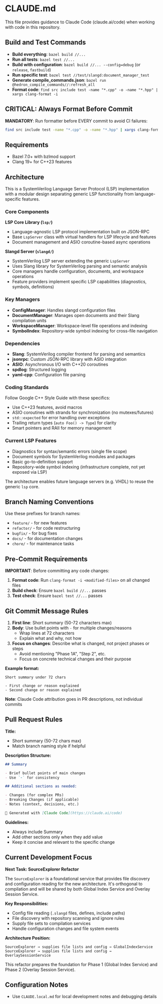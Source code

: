 # CLAUDE.md

This file provides guidance to Claude Code (claude.ai/code) when working with code in this repository.

## Build and Test Commands

- **Build everything**: `bazel build //...`
- **Run all tests**: `bazel test //...`
- **Build with configuration**: `bazel build //... --config=debug` (or `release`, `fastbuild`)
- **Run specific test**: `bazel test //test/slangd:document_manager_test`
- **Generate compile_commands.json**: `bazel run @hedron_compile_commands//:refresh_all`
- **Format code**: `find src include test -name "*.cpp" -o -name "*.hpp" | xargs clang-format -i`

## CRITICAL: Always Format Before Commit

**MANDATORY**: Run formatter before EVERY commit to avoid CI failures:

```bash
find src include test -name "*.cpp" -o -name "*.hpp" | xargs clang-format -i
```

## Requirements

- Bazel 7.0+ with bzlmod support
- Clang 19+ for C++23 features

## Architecture

This is a SystemVerilog Language Server Protocol (LSP) implementation with a modular design separating generic LSP functionality from language-specific features.

### Core Components

**LSP Core Library (`lsp/`)**

- Language-agnostic LSP protocol implementation built on JSON-RPC
- Base `LspServer` class with virtual handlers for LSP lifecycle and features
- Document management and ASIO coroutine-based async operations

**Slangd Server (`slangd/`)**

- SystemVerilog LSP server extending the generic `LspServer`
- Uses Slang library for SystemVerilog parsing and semantic analysis
- Core managers handle configuration, documents, and workspace operations
- Feature providers implement specific LSP capabilities (diagnostics, symbols, definitions)

### Key Managers

- **ConfigManager**: Handles slangd configuration files
- **DocumentManager**: Manages open documents and their Slang compilation units
- **WorkspaceManager**: Workspace-level file operations and indexing
- **SymbolIndex**: Repository-wide symbol indexing for cross-file navigation

### Dependencies

- **Slang**: SystemVerilog compiler frontend for parsing and semantics
- **jsonrpc**: Custom JSON-RPC library with ASIO integration
- **ASIO**: Asynchronous I/O with C++20 coroutines
- **spdlog**: Structured logging
- **yaml-cpp**: Configuration file parsing

### Coding Standards

Follow Google C++ Style Guide with these specifics:

- Use C++23 features, avoid macros
- ASIO coroutines with strands for synchronization (no mutexes/futures)
- `std::expected` for error handling over exceptions
- Trailing return types (`auto Foo() -> Type`) for clarity
- Smart pointers and RAII for memory management

### Current LSP Features

- Diagnostics for syntax/semantic errors (single file scope)
- Document symbols for SystemVerilog modules and packages
- Basic go-to-definition support
- Repository-wide symbol indexing (infrastructure complete, not yet exposed via LSP)

The architecture enables future language servers (e.g. VHDL) to reuse the generic `lsp` core.

## Branch Naming Conventions

Use these prefixes for branch names:

- `feature/` - for new features
- `refactor/` - for code restructuring
- `bugfix/` - for bug fixes
- `docs/` - for documentation changes
- `chore/` - for maintenance tasks

## Pre-Commit Requirements

**IMPORTANT**: Before committing any code changes:

1. **Format code**: Run `clang-format -i <modified-files>` on all changed files
2. **Build check**: Ensure `bazel build //...` passes
3. **Test check**: Ensure `bazel test //...` passes

## Git Commit Message Rules

1. **First line**: Short summary (50-72 characters max)
2. **Body**: Use bullet points with `-` for multiple changes/reasons
   - Wrap lines at 72 characters
   - Explain what and why, not how
3. **Focus on changes**: Describe what is changed, not project phases or steps
   - Avoid mentioning "Phase 1A", "Step 2", etc.
   - Focus on concrete technical changes and their purpose

**Example format:**

```
Short summary under 72 chars

- First change or reason explained
- Second change or reason explained
```

**Note**: Claude Code attribution goes in PR descriptions, not individual commits

## Pull Request Rules

**Title:**

- Short summary (50-72 chars max)
- Match branch naming style if helpful

**Description Structure:**

```markdown
## Summary

- Brief bullet points of main changes
- Use `-` for consistency

## Additional sections as needed:

- Changes (for complex PRs)
- Breaking Changes (if applicable)
- Notes (context, decisions, etc.)

🤖 Generated with [Claude Code](https://claude.ai/code)
```

**Guidelines:**

- Always include Summary
- Add other sections only when they add value
- Keep it concise and relevant to the specific change

## Current Development Focus

**Next Task: SourceExplorer Refactor**

The `SourceExplorer` is a foundational service that provides file discovery and configuration reading for the new architecture. It's orthogonal to compilation and will be shared by both Global Index Service and Overlay Session Service.

**Key Responsibilities:**

- Config file reading (`.slangd` files, defines, include paths)
- File discovery with repository scanning and ignore rules
- Supply file sets to compilation services
- Handle configuration changes and file system events

**Architecture Position:**

```
SourceExplorer → supplies file lists and config → GlobalIndexService
SourceExplorer → supplies file lists and config → OverlaySessionService
```

This refactor prepares the foundation for Phase 1 (Global Index Service) and Phase 2 (Overlay Session Service).

## Configuration Notes

- Use `CLAUDE.local.md` for local development notes and debugging details
